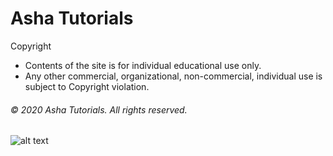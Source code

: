 # Asha Tutorials

Copyright 
- Contents of the site is for individual educational use only.
- Any other commercial, organizational, non-commercial, individual use is subject to Copyright violation.

###### © 2020 Asha Tutorials. All rights reserved. 
![alt text](https://github.com/VBhojawala/vbhojawala.github.io/tree/master/images/company_logo.png "Logo")

​
